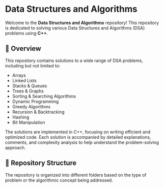 # Data Structures and Algorithms

Welcome to the **Data Structures and Algorithms** repository! This repository is dedicated to solving various Data Structures and Algorithms (DSA) problems using **C++**.

## 📝 Overview

This repository contains solutions to a wide range of DSA problems, including but not limited to:

- Arrays
- Linked Lists
- Stacks & Queues
- Trees & Graphs
- Sorting & Searching Algorithms
- Dynamic Programming
- Greedy Algorithms
- Recursion & Backtracking
- Hashing
- Bit Manipulation

The solutions are implemented in C++, focusing on writing efficient and optimized code. Each solution is accompanied by detailed explanations, comments, and complexity analysis to help understand the problem-solving approach.

## 📂 Repository Structure

The repository is organized into different folders based on the type of problem or the algorithmic concept being addressed. 

